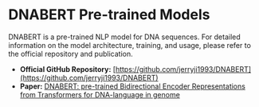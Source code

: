 # DNABERT Pre-trained Models

DNABERT is a pre-trained NLP model for DNA sequences. For detailed information on the model architecture, training, and usage, please refer to the official repository and publication.

- **Official GitHub Repository:** [https://github.com/jerryji1993/DNABERT](https://github.com/jerryji1993/DNABERT)
- **Paper:** [DNABERT: pre-trained Bidirectional Encoder Representations from Transformers for DNA-language in genome](https://academic.oup.com/bioinformatics/article/37/15/2112/6128682)

